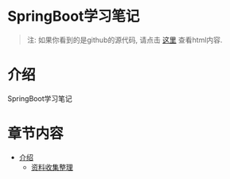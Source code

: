 SpringBoot学习笔记
===========

> 注: 如果你看到的是github的源代码, 请点击 [这里](http://skyao.github.io/leaning-spring-boot/) 查看html内容.

# 介绍

SpringBoot学习笔记

# 章节内容

* [介绍](introduction/index.md)
    * [资料收集整理](introduction/information.md)
